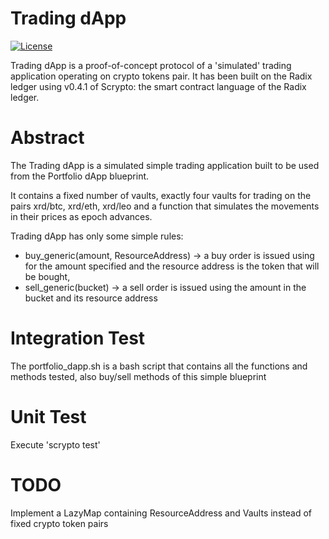 # Trading dApp 

[![License](https://img.shields.io/badge/License-Apache_2.0-blue.svg)](https://opensource.org/licenses/Apache-2.0)

Trading dApp is a proof-of-concept protocol of a 'simulated' trading application operating on crypto tokens pair. It has been  built on the Radix ledger using v0.4.1 of Scrypto: the smart contract language of the Radix ledger.   
  
# Abstract 

The Trading dApp is a simulated simple trading application built to be used from the Portfolio dApp blueprint.

It contains a fixed number of vaults, exactly four vaults for trading on the pairs xrd/btc, xrd/eth, xrd/leo and a function that simulates the movements in their prices as epoch advances.

Trading dApp has only some simple rules:
- buy_generic(amount, ResourceAddress) -> a buy order is issued using for the amount specified and the resource address is the token that will be bought,
- sell_generic(bucket) -> a sell order is issued using the amount in the bucket and its  resource address


# Integration Test

The portfolio_dapp.sh is a bash script that contains all the functions and methods tested, also buy/sell methods of this simple blueprint

# Unit Test

Execute 'scrypto test' 

# TODO 

Implement a LazyMap containing ResourceAddress and Vaults instead of fixed crypto token pairs